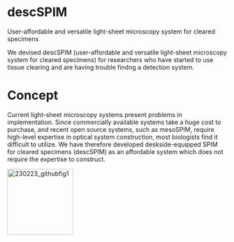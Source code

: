 # descSPIM

User-affordable and versatile light-sheet microscopy system for cleared specimens

We devised descSPIM  (user-affordable and versatile light-sheet microscopy system for cleared specimens) 
for researchers who have started to use tissue clearing and are having trouble findng a detection system.

# Concept

Current light-sheet microscopy systems present problems in implementation.
Since commercially available systems take a huge cost to purchase, and recent open source systems, such as mesoSPIM, 
require high-level expertise in optical system construction, most biologists find it difficult to utilize. 
We have therefore developed deskside-equipped SPIM for cleared specimens (descSPIM) as an affordable system which does not require the expertise to construct.

<img width="151" alt="230223_githubfig1" src="https://user-images.githubusercontent.com/98086219/221190284-6861a2a3-9ce7-4650-9dfc-7ffe5a763123.png">
